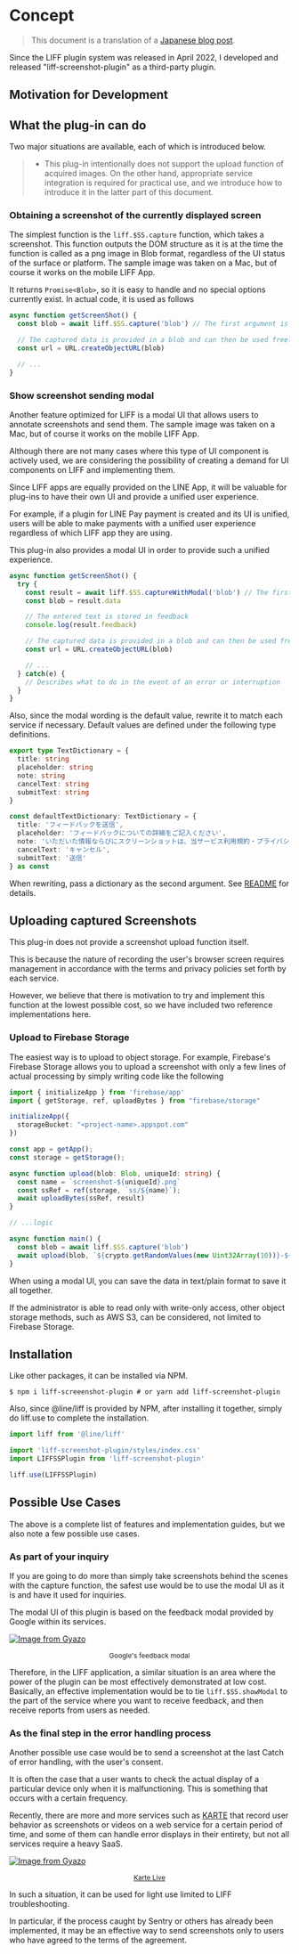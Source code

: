 # Concept

> This document is a translation of a [Japanese blog post](https://d.potato4d.me/20220508-liff-ss-plugin).

Since the LIFF plugin system was released in April 2022, I developed and released "liff-screenshot-plugin" as a third-party plugin.

## Motivation for Development

## What the plug-in can do

Two major situations are available, each of which is introduced below.

> * This plug-in intentionally does not support the upload function of acquired images.
> On the other hand, appropriate service integration is required for practical use, and we introduce how to introduce it in the latter part of this document.

### Obtaining a screenshot of the currently displayed screen

The simplest function is the `liff.$SS.capture` function, which takes a screenshot. This function outputs the DOM structure as it is at the time the function is called as a png image in Blob format, regardless of the UI status of the surface or platform. The sample image was taken on a Mac, but of course it works on the mobile LIFF App.

It returns `Promise<Blob>`, so it is easy to handle and no special options currently exist. In actual code, it is used as follows

```ts
async function getScreenShot() {
  const blob = await liff.$SS.capture('blob') // The first argument is the current 'blob'.

  // The captured data is provided in a blob and can then be used freely.
  const url = URL.createObjectURL(blob)

  // ...
}
```

### Show screenshot sending modal

Another feature optimized for LIFF is a modal UI that allows users to annotate screenshots and send them. The sample image was taken on a Mac, but of course it works on the mobile LIFF App.

Although there are not many cases where this type of UI component is actively used, we are considering the possibility of creating a demand for UI components on LIFF and implementing them.

Since LIFF apps are equally provided on the LINE App, it will be valuable for plug-ins to have their own UI and provide a unified user experience.

For example, if a plugin for LINE Pay payment is created and its UI is unified, users will be able to make payments with a unified user experience regardless of which LIFF app they are using.

This plug-in also provides a modal UI in order to provide such a unified experience.

```ts
async function getScreenShot() {
  try {
    const result = await liff.$SS.captureWithModal('blob') // The first argument is the current 'blob'.
    const blob = result.data

    // The entered text is stored in feedback
    console.log(result.feedback)

    // The captured data is provided in a blob and can then be used freely.
    const url = URL.createObjectURL(blob)

    // ...
  } catch(e) {
    // Describes what to do in the event of an error or interruption
  }
}
```

Also, since the modal wording is the default value, rewrite it to match each service if necessary. Default values are defined under the following type definitions.

```ts
export type TextDictionary = {
  title: string
  placeholder: string
  note: string
  cancelText: string
  submitText: string
}

const defaultTextDictionary: TextDictionary = {
  title: 'フィードバックを送信',
  placeholder: 'フィードバックについての詳細をご記入ください',
  note: 'いただいた情報ならびにスクリーンショットは、当サービス利用規約・プライバシーポリシーに則った範囲で利用いたします。',
  cancelText: 'キャンセル',
  submitText: '送信'
} as const
```

When rewriting, pass a dictionary as the second argument. See [README](https://github.com/potato4d/liff-screenshot-plugin) for details.

## Uploading captured Screenshots

This plug-in does not provide a screenshot upload function itself.

This is because the nature of recording the user's browser screen requires management in accordance with the terms and privacy policies set forth by each service.

However, we believe that there is motivation to try and implement this function at the lowest possible cost, so we have included two reference implementations here.

### Upload to Firebase Storage

The easiest way is to upload to object storage. For example, Firebase's Firebase Storage allows you to upload a screenshot with only a few lines of actual processing by simply writing code like the following

```ts
import { initializeApp } from 'firebase/app'
import { getStorage, ref, uploadBytes } from "firebase/storage"

initializeApp({
  storageBucket: "<project-name>.appspot.com"
})

const app = getApp();
const storage = getStorage();

async function upload(blob: Blob, uniqueId: string) {
  const name = `screenshot-${uniqueId}.png`
  const ssRef = ref(storage, `ss/${name}`);
  await uploadBytes(ssRef, result)
}

// ...logic

async function main() {
  const blob = await liff.$SS.capture('blob')
  await upload(blob, `${crypto.getRandomValues(new Uint32Array(10))}-${new Date().getTime()}`)
}
```

When using a modal UI, you can save the data in text/plain format to save it all together.

If the administrator is able to read only with write-only access, other object storage methods, such as AWS S3, can be considered, not limited to Firebase Storage.

## Installation

Like other packages, it can be installed via NPM.

```terminal
$ npm i liff-screeenshot-plugin # or yarn add liff-screenshot-plugin
```

Also, since @line/liff is provided by NPM, after installing it together, simply do liff.use to complete the installation.

```ts
import liff from '@line/liff'

import 'liff-screenshot-plugin/styles/index.css'
import LIFFSSPlugin from 'liff-screenshot-plugin'

liff.use(LIFFSSPlugin)
```

## Possible Use Cases

The above is a complete list of features and implementation guides, but we also note a few possible use cases.

### As part of your inquiry

If you are going to do more than simply take screenshots behind the scenes with the capture function, the safest use would be to use the modal UI as it is and have it used for inquiries.

The modal UI of this plugin is based on the feedback modal provided by Google within its services.

[![Image from Gyazo](https://i.gyazo.com/2401fcc3a88fffcf810bfa474d6b8b00.png)](https://gyazo.com/2401fcc3a88fffcf810bfa474d6b8b00)

<span style="text-align:center;display:block;font-size:12px" class="pb-2">Google's feedback modal</span>

Therefore, in the LIFF application, a similar situation is an area where the power of the plugin can be most effectively demonstrated at low cost. Basically, an effective implementation would be to tie `liff.$SS.showModal` to the part of the service where you want to receive feedback, and then receive reports from users as needed.

### As the final step in the error handling process

Another possible use case would be to send a screenshot at the last Catch of error handling, with the user's consent.

It is often the case that a user wants to check the actual display of a particular device only when it is malfunctioning. This is something that occurs with a certain frequency.

Recently, there are more and more services such as [KARTE](https://karte.io/) that record user behavior as screenshots or videos on a web service for a certain period of time, and some of them can handle error displays in their entirety, but not all services require a heavy SaaS.

[![Image from Gyazo](https://i.gyazo.com/1817c4e98a6adab01a990d58ade22620.png)](https://gyazo.com/1817c4e98a6adab01a990d58ade22620)

<span style="text-align:center;display:block;font-size:12px" class="pb-2">[Karte Live](https://karte.io/product/live/)</span>

In such a situation, it can be used for light use limited to LIFF troubleshooting.

In particular, if the process caught by Sentry or others has already been implemented, it may be an effective way to send screenshots only to users who have agreed to the terms of the agreement.

